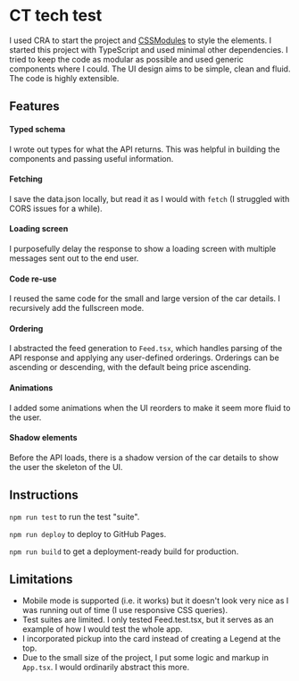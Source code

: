# CT tech test

I used CRA to start the project and [CSSModules](https://github.com/css-modules/css-modules) to style the elements. I started this project with TypeScript and used minimal other dependencies. I tried to keep the code as modular as possible and used generic components where I could. The UI design aims to be simple, clean and fluid. The code is highly extensible.

## Features

#### Typed schema

I wrote out types for what the API returns. This was helpful in building the components and passing useful information.

#### Fetching

I save the data.json locally, but read it as I would with `fetch` (I struggled with CORS issues for a while).

#### Loading screen

I purposefully delay the response to show a loading screen with multiple messages sent out to the end user.

#### Code re-use

I reused the same code for the small and large version of the car details. I recursively add the fullscreen mode.

#### Ordering

I abstracted the feed generation to `Feed.tsx`, which handles parsing of the API response and applying any user-defined orderings. Orderings can be ascending or descending, with the default being price ascending.

#### Animations

I added some animations when the UI reorders to make it seem more fluid to the user.

#### Shadow elements

Before the API loads, there is a shadow version of the car details to show the user the skeleton of the UI.

## Instructions

`npm run test` to run the test "suite".

`npm run deploy` to deploy to GitHub Pages.

`npm run build` to get a deployment-ready build for production.

## Limitations

- Mobile mode is supported (i.e. it works) but it doesn't look very nice as I was running out of time (I use responsive CSS queries).
- Test suites are limited. I only tested Feed.test.tsx, but it serves as an example of how I would test the whole app.
- I incorporated pickup into the card instead of creating a Legend at the top.
- Due to the small size of the project, I put some logic and markup in `App.tsx`. I would ordinarily abstract this more.
